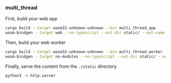 ### multi_thread

First, build your web app

```sh
cargo build --target wasm32-unknown-unknown --bin multi_thread_app
wasm-bindgen --target web --no-typescript --out-dir static/ --out-name app ../../target/wasm32-unknown-unknown/debug/multi_thread_app.wasm
```

Then, build your web worker

```sh
cargo build --target wasm32-unknown-unknown --bin multi_thread_worker
wasm-bindgen --target no-modules --no-typescript --out-dir static/ --out-name worker ../../target/wasm32-unknown-unknown/debug/multi_thread_worker.wasm
```

Finally, serve the content from the `./static` directory

```sh
python3 -m http.server
```
